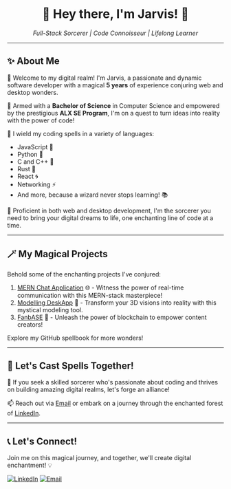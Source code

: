 <!-- Animated Introduction -->
<div id="spiral" class="spiral"></div>
<div id="spiral2" class="spiral"></div>

<!-- Main Header -->
<h1 align="center">👋 Hey there, I'm Jarvis! 🚀</h1>
<p align="center">
  <em>Full-Stack Sorcerer | Code Connoisseur | Lifelong Learner</em>
</p>

---

<!-- About Me Section -->
## ✨ About Me

🌟 Welcome to my digital realm! I'm Jarvis, a passionate and dynamic software developer with a magical **5 years** of experience conjuring web and desktop wonders.

📘 Armed with a **Bachelor of Science** in Computer Science and empowered by the prestigious **ALX SE Program**, I'm on a quest to turn ideas into reality with the power of code!

🤖 I wield my coding spells in a variety of languages:
- JavaScript 🚀
- Python 🐍
- C and C++ 🌟
- Rust 🦀
- React 🌀
- Networking ⚡
- And more, because a wizard never stops learning! 📚

💼 Proficient in both web and desktop development, I'm the sorcerer you need to bring your digital dreams to life, one enchanting line of code at a time.

---

<!-- My Projects Section -->
## 🪄 My Magical Projects

Behold some of the enchanting projects I've conjured:

1. [MERN Chat Application](https://github.com/Twhite2/MERN_chatapp) 🌐 - Witness the power of real-time communication with this MERN-stack masterpiece!
2. [Modelling DeskApp](https://github.com/Twhite2/Modelling_Deskapp) 🔮 - Transform your 3D visions into reality with this mystical modeling tool.
3. [FanbASE](https://github.com/Twhite2/fanbase) 💫 - Unleash the power of blockchain to empower content creators!

Explore my GitHub spellbook for more wonders!

---

<!-- Collaboration Section -->
## 🌌 Let's Cast Spells Together!

🚀 If you seek a skilled sorcerer who's passionate about coding and thrives on building amazing digital realms, let's forge an alliance!

📫 Reach out via [Email](mailto:emmanuelmieye@gmail.com) or embark on a journey through the enchanted forest of [LinkedIn](https://www.linkedin.com/in/emmanuel-frank-opigo-52788a230/).

---

<!-- Contact Section -->
## 📞 Let's Connect!

Join me on this magical journey, and together, we'll create digital enchantment! 💡

[![LinkedIn](https://img.shields.io/badge/LinkedIn-Connect-blue?style=flat-square&logo=linkedin)](https://www.linkedin.com/in/emmanuel-frank-opigo-52788a230/)
[![Email](https://img.shields.io/badge/Email-Contact-red?style=flat-square&logo=gmail)](emmanuelmieye@gmail.com)
